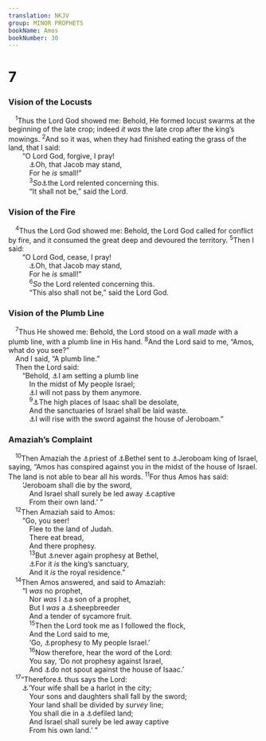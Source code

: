 ```yaml
---
translation: NKJV
group: MINOR PROPHETS
bookName: Amos 
bookNumber: 30
---
```


<div class="title"><h1>7</h1><h3>Vision of the Locusts</h3></div>
<span class="verse am_7_1"> <sup>1</sup>Thus the Lord God showed me: Behold, He formed locust swarms at the beginning of the late crop; indeed <i>it</i> <i>was</i> the late crop after the king’s mowings. </span>
<span class="verse am_7_2"><sup>2</sup>And so it was, when they had finished eating the grass of the land, that I said:<br/>  “O Lord God, forgive, I pray!<br/>   <a data-toggle="tooltip" data-placement="bottom" title="Is. 51:19">⚓</a>Oh, that Jacob may stand,<br/>   For he <i>is</i> small!”<br/></span>
<span class="verse am_7_3">   <sup>3</sup><i>So</i><a data-toggle="tooltip" data-placement="bottom" title="Deut. 32:36; Jer. 26:19; Hos. 11:8; Amos 5:15; Jon. 3:10; (James 5:16)">⚓</a>the Lord relented concerning this.<br/>   “It shall not be,” said the Lord.<br/></span>
<div class="title"><h3>Vision of the Fire</h3></div>
<span class="verse am_7_4"> <sup>4</sup>Thus the Lord God showed me: Behold, the Lord God called for conflict by fire, and it consumed the great deep and devoured the territory.</span>
<span class="verse am_7_5"><sup>5</sup>Then I said:<br/>  “O Lord God, cease, I pray!<br/>   <a data-toggle="tooltip" data-placement="bottom" title="Amos 7:2, 3">⚓</a>Oh, that Jacob may stand,<br/>   For he <i>is</i> small!”<br/></span>
<span class="verse am_7_6">   <sup>6</sup><i>So</i> the Lord relented concerning this.<br/>   “This also shall not be,” said the Lord God.<br/></span>
<div class="title"><h3>Vision of the Plumb Line</h3></div>
<span class="verse am_7_7"> <sup>7</sup>Thus He showed me: Behold, the Lord stood on a wall <i>made</i> with a plumb line, with a plumb line in His hand. </span>
<span class="verse am_7_8"><sup>8</sup>And the Lord said to me, “Amos, what do you see?”<br/> And I said, “A plumb line.”<br/> Then the Lord said:<br/>  “Behold, <a data-toggle="tooltip" data-placement="bottom" title="2 Kin. 21:13; Is. 28:17; 34:11; Lam. 2:8">⚓</a>I am setting a plumb line<br/>   In the midst of My people Israel;<br/>   <a data-toggle="tooltip" data-placement="bottom" title="Mic. 7:18">⚓</a>I will not pass by them anymore.<br/></span>
<span class="verse am_7_9">   <sup>9</sup><a data-toggle="tooltip" data-placement="bottom" title="Gen. 46:1; Hos. 10:8; Mic. 1:5">⚓</a>The high places of Isaac shall be desolate,<br/>   And the sanctuaries of Israel shall be laid waste.<br/>   <a data-toggle="tooltip" data-placement="bottom" title="2 Kin. 15:8–10; Amos 7:11">⚓</a>I will rise with the sword against the house of Jeroboam.”<br/></span>
<div class="title"><h3>Amaziah’s Complaint</h3></div>
<span class="verse am_7_10"> <sup>10</sup>Then Amaziah the <a data-toggle="tooltip" data-placement="bottom" title="1 Kin. 12:31, 32; 13:33">⚓</a>priest of <a data-toggle="tooltip" data-placement="bottom" title="1 Kin. 13:32; Amos 4:4">⚓</a>Bethel sent to <a data-toggle="tooltip" data-placement="bottom" title="2 Kin. 14:23">⚓</a>Jeroboam king of Israel, saying, “Amos has conspired against you in the midst of the house of Israel. The land is not able to bear all his words. </span>
<span class="verse am_7_11"><sup>11</sup>For thus Amos has said:<br/>  ‘Jeroboam shall die by the sword,<br/>   And Israel shall surely be led away <a data-toggle="tooltip" data-placement="bottom" title="Amos 5:27; 6:7">⚓</a>captive<br/>   From their own land.’ ”<br/></span>
<span class="verse am_7_12"> <sup>12</sup>Then Amaziah said to Amos:<br/>  “Go, you seer!<br/>   Flee to the land of Judah.<br/>   There eat bread,<br/>   And there prophesy.<br/></span>
<span class="verse am_7_13">   <sup>13</sup>But <a data-toggle="tooltip" data-placement="bottom" title="Amos 2:12; Acts 4:18">⚓</a>never again prophesy at Bethel,<br/>   <a data-toggle="tooltip" data-placement="bottom" title="1 Kin. 12:29, 32; Amos 7:9">⚓</a>For it <i>is</i> the king’s sanctuary,<br/>   And it <i>is</i> the royal residence.”<br/></span>
<span class="verse am_7_14"> <sup>14</sup>Then Amos answered, and said to Amaziah:<br/>  “I <i>was</i> no prophet,<br/>   Nor <i>was</i> I <a data-toggle="tooltip" data-placement="bottom" title="1 Kin. 20:35; 2 Kin. 2:5; 2 Chr. 19:2">⚓</a>a son of a prophet,<br/>   But I <i>was</i> a <a data-toggle="tooltip" data-placement="bottom" title="2 Kin. 3:4; Amos 1:1; Zech. 13:5">⚓</a>sheepbreeder<br/>   And a tender of sycamore fruit.<br/></span>
<span class="verse am_7_15">   <sup>15</sup>Then the Lord took me as I followed the flock,<br/>   And the Lord said to me,<br/>   ‘Go, <a data-toggle="tooltip" data-placement="bottom" title="Amos 3:8">⚓</a>prophesy to My people Israel.’<br/></span>
<span class="verse am_7_16">   <sup>16</sup>Now therefore, hear the word of the Lord:<br/>   You say, ‘Do not prophesy against Israel,<br/>   And <a data-toggle="tooltip" data-placement="bottom" title="Deut. 32:2; Ezek. 21:2; Mic. 2:6">⚓</a>do not spout against the house of Isaac.’<br/></span>
<span class="verse am_7_17"> <sup>17</sup>“Therefore<a data-toggle="tooltip" data-placement="bottom" title="Jer. 28:12; 29:21, 32">⚓</a> thus says the Lord:<br/>  <a data-toggle="tooltip" data-placement="bottom" title="Is. 13:16; Lam. 5:11; Hos. 4:13; Zech. 14:2">⚓</a>‘Your wife shall be a harlot in the city;<br/>   Your sons and daughters shall fall by the sword;<br/>   Your land shall be divided by <i>survey</i> line;<br/>   You shall die in a <a data-toggle="tooltip" data-placement="bottom" title="2 Kin. 17:6; Ezek. 4:13; Hos. 9:3">⚓</a>defiled land;<br/>   And Israel shall surely be led away captive<br/>   From his own land.’ ”<br/></span>

